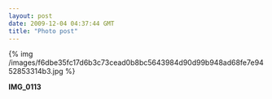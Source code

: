 ```yaml
---
layout: post
date: 2009-12-04 04:37:44 GMT
title: "Photo post"
---
```

{% img /images/f6dbe35fc17d6b3c73cead0b8bc5643984d90d99b948ad68fe7e9452853314b3.jpg %}

<b>IMG_0113</b>
